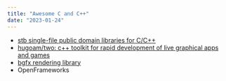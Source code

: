 ```yaml
---
title: "Awesome C and C++"
date: "2023-01-24"
---
```


- [stb single-file public domain libraries for C/C++](https://github.com/nothings/stb)
- [hugoam/two: c++ toolkit for rapid development of live graphical apps and games](https://github.com/hugoam/two)
- [bgfx rendering library](https://github.com/bkaradzic/bgfx)
- OpenFrameworks